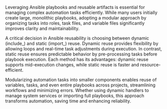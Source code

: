 Leveraging Ansible playbooks and reusable artifacts is essential for managing complex automation tasks efficiently. While many users initially create large, monolithic playbooks, adopting a modular approach by organizing tasks into roles, task files, and variable files significantly improves clarity and maintainability.

A critical decision in Ansible reusability is choosing between dynamic (include_) and static (import_) reuse. Dynamic reuse provides flexibility by allowing loops and real-time task adjustments during execution. In contrast, static reuse ensures predictable behavior by pre-processing tasks before playbook execution. Each method has its advantages: dynamic reuse supports mid-execution changes, while static reuse is faster and resource-efficient.

Modularizing automation tasks into smaller components enables reuse of variables, tasks, and even entire playbooks across projects, streamlining workflows and minimizing errors. Whether using dynamic handlers to manage system services or importing full playbooks, this approach transforms automation, saving time and enhancing reliability.